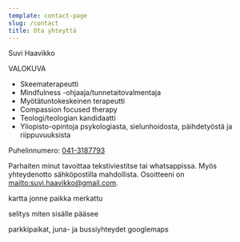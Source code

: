 ```yaml
---
template: contact-page
slug: /contact
title: Ota yhteyttä
---
```

Suvi Haavikko

VALOKUVA 

* Skeematerapeutti
* Mindfulness -ohjaaja/tunnetaitovalmentaja
* Myötätuntokeskeinen terapeutti
* Compassion focused therapy
* Teologi/teologian kandidaatti
* Yliopisto-opintoja psykologiasta, sielunhoidosta, päihdetyöstä ja riippuvuuksista

Puhelinnumero: [041-3187793](tel:+358413187793)

Parhaiten minut tavoittaa tekstiviestitse tai whatsappissa.
Myös yhteydenotto sähköpostilla mahdollista. Osoitteeni on <mailto:suvi.haavikko@gmail.com>.

kartta jonne paikka merkattu

selitys miten sisälle pääsee

parkkipaikat, juna- ja bussiyhteydet  googlemaps
